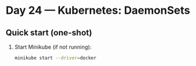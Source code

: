 # Day 24 — Kubernetes: DaemonSets

## Quick start (one-shot)
1. Start Minikube (if not running):
   ```bash
   minikube start --driver=docker

